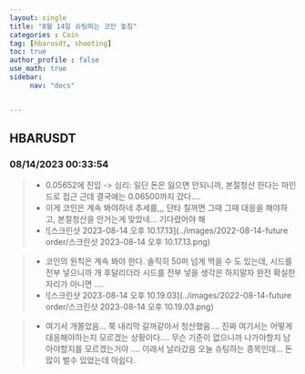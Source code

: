 ```yaml
---
layout: single
title: "8월 14일 슈팅하는 코인 놓침"
categories : Coin
tag: [hbarusdt, shooting]
toc: true
author_profile : false
use_math: true
sidebar:
     nav: "docs"


---
```






## HBARUSDT

### 08/14/2023 00:33:54

> * 0.05652에 진입 -> 심리: 일단 돈은 잃으면 안되니까, 본절청산 한다는 마인드로 접근 근데 결국에는 0.06500까지 갔다....
> * 이게 코인은 계속 봐야하네 추세를,,, 단타 칠꺼면 그때 그때 대응을 해야하고, 본절청산을 안거는게 맞았네... 기다렸어야 해
> * ![스크린샷 2023-08-14 오후 10.17.13](../images/2022-08-14-future order/스크린샷 2023-08-14 오후 10.17.13.png)

> * 코인의 원칙은 계속 봐야 한다. 솔직히 50퍼 넘게 먹을 수 도 있는데, 시드를 전부 넣으니까 개 후달리더라 시드를 전부 넣을 생각은 하지말자 완전 확실한 자리가 아니면 ....
> * ![스크린샷 2023-08-14 오후 10.19.03](../images/2022-08-14-future order/스크린샷 2023-08-14 오후 10.19.03.png)

> * 여기서 개쫄았음... 쭉 내리막 갈꺼같아서 청산했음.... 진짜 여기서는 어떻게 대응해야하는지 모르겠는 상황이다.... 무슨 기준이 없으니까 나가야할지 남아야할지를 모르겠는거야 .... 이래서 날라갔음 오늘 슈팅하는 종목인데... 돈 많이 벌수 있었는데 아쉽다. 